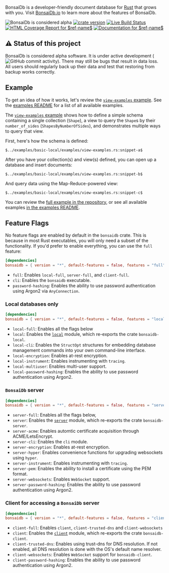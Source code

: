 BonsaiDb is a developer-friendly document database for [Rust](https://rust-lang.org) that grows with you. Visit [BonsaiDb.io](https://bonsaidb.io/about) to learn more about the features of BonsaiDb.

![BonsaiDb is considered alpha](https://img.shields.io/badge/status-alpha-orange)
[![crate version](https://img.shields.io/crates/v/bonsaidb.svg)](https://crates.io/crates/bonsaidb)
[![Live Build Status](https://img.shields.io/github/workflow/status/khonsulabs/bonsaidb/Tests/$ref-name$)](https://github.com/khonsulabs/bonsaidb/actions?query=workflow:Tests)
[![HTML Coverage Report for `$ref-name$`]($pages-base$/coverage/badge.svg)]($pages-base$/coverage/)
[![Documentation for `$ref-name$`](https://img.shields.io/badge/docs-$ref-name$-informational)]($bonsaidb-docs$)

## ⚠️ Status of this project

BonsaiDb is considered alpha software. It is under active development (![GitHub commit activity](https://img.shields.io/github/commit-activity/m/khonsulabs/bonsaidb)). There may still be bugs that result in data loss. All users should regularly back up their data and test that restoring from backup works correctly.

## Example

To get an idea of how it works, let's review the [`view-examples` example][view-examples].
See the [examples README][examples-readme] for a list of all available examples.

The [`view-examples` example][view-examples] shows how to define a simple schema containing a single collection (`Shape`), a view to query the `Shape`s by their `number_of_sides` (`ShapesByNumberOfSides`), and demonstrates multiple ways to query that view.

First, here's how the schema is defined:

```rust,ignore
$../examples/basic-local/examples/view-examples.rs:snippet-a$
```

After you have your collection(s) and view(s) defined, you can open up a database and insert documents:

```rust,ignore
$../examples/basic-local/examples/view-examples.rs:snippet-b$
```

And query data using the Map-Reduce-powered view:

```rust,ignore
$../examples/basic-local/examples/view-examples.rs:snippet-c$
```

You can review the [full example in the repository][view-examples], or see all available examples [in the examples README][examples-readme].

[view-examples]: https://github.com/khonsulabs/bonsaidb/blob/$ref-name$/examples/basic-local/examples/view-examples.rs
[examples-readme]: https://github.com/khonsulabs/bonsaidb/blob/$ref-name$/examples/README.md

## Feature Flags

No feature flags are enabled by default in the `bonsaidb` crate. This is
because in most Rust executables, you will only need a subset of the
functionality. If you'd prefer to enable everything, you can use the `full`
feature:

```toml
[dependencies]
bonsaidb = { version = "*", default-features = false, features = "full" }
```

- `full`: Enables `local-full`, `server-full`, and `client-full`.
- `cli`: Enables the `bonsaidb` executable.
- `password-hashing`: Enables the ability to use password authentication using
  Argon2 via `AnyConnection`.

### Local databases only

```toml
[dependencies]
bonsaidb = { version = "*", default-features = false, features = "local-full" }
```

- `local-full`: Enables all the flags below
- `local`: Enables the [`local`]($bonsaidb-docs$/local/) module, which re-exports the crate
  `bonsaidb-local`.
- `local-cli`: Enables the `StructOpt` structures for embedding database
  management commands into your own command-line interface.
- `local-encryption`: Enables at-rest encryption.
- `local-instrument`: Enables instrumenting with `tracing`.
- `local-multiuser`: Enables multi-user support.
- `local-password-hashing`: Enables the ability to use password authentication
  using Argon2.

### `BonsaiDb` server

```toml
[dependencies]
bonsaidb = { version = "*", default-features = false, features = "server-full" }
```

- `server-full`: Enables all the flags below,
- `server`: Enables the [`server`]($bonsaidb-docs$/server/) module, which re-exports the crate
  `bonsaidb-server`.
- `server-acme`: Enables automtic certificate acquisition through ACME/LetsEncrypt.
- `server-cli`: Enables the `cli` module.
- `server-encryption`: Enables at-rest encryption.
- `server-hyper`: Enables convenience functions for upgrading websockets using `hyper`.
- `server-instrument`: Enables instrumenting with `tracing`.
- `server-pem`: Enables the ability to install a certificate using the PEM format.
- `server-websockets`: Enables `WebSocket` support.
- `server-password-hashing`: Enables the ability to use password authentication
  using Argon2.

### Client for accessing a `BonsaiDb` server

```toml
[dependencies]
bonsaidb = { version = "*", default-features = false, features = "client-full" }
```

- `client-full`: Enables `client`, `client-trusted-dns` and `client-websockets`
- `client`: Enables the [`client`]($bonsaidb-docs$/client/) module, which re-exports the crate
  `bonsaidb-client`.
- `client-trusted-dns`: Enables using trust-dns for DNS resolution. If not
  enabled, all DNS resolution is done with the OS's default name resolver.
- `client-websockets`: Enables `WebSocket` support for `bonsaidb-client`.
- `client-password-hashing`: Enables the ability to use password authentication
  using Argon2.
